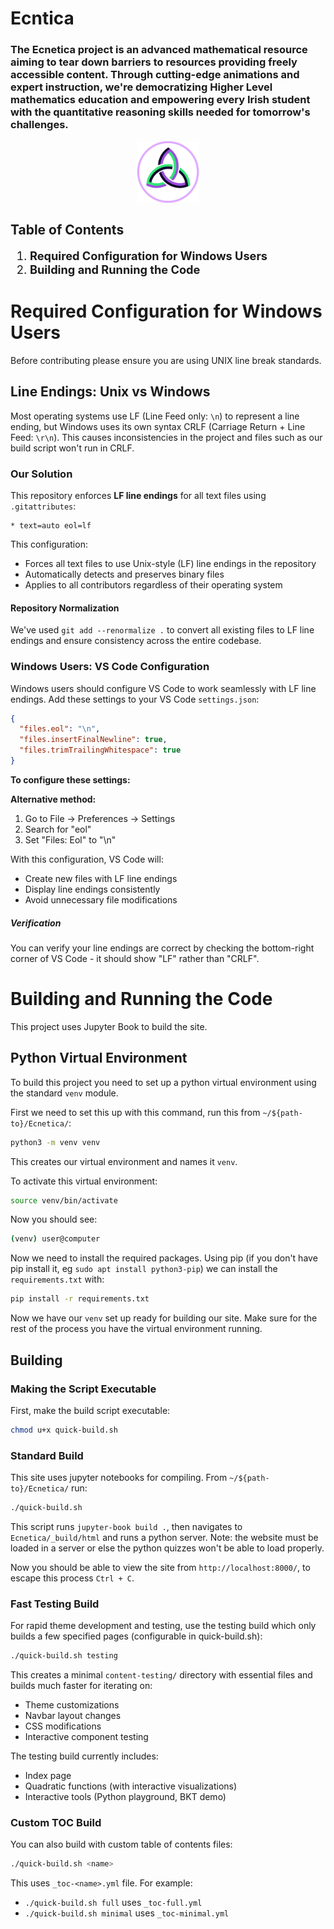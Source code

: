 # Ecntica
### The Ecnetica project is an advanced mathematical resource aiming to tear down barriers to resources providing freely accessible content. Through cutting-edge animations and expert instruction, we're democratizing Higher Level mathematics education and empowering every Irish student with the quantitative reasoning skills needed for tomorrow's challenges.

<img src="logo.png" alt="Problem Solving Logo" width="100px" height="auto" style="display: block; margin: 0 auto;">

## Table of Contents

<div style="font-size: 1.3em;">

1. **Required Configuration for Windows Users** 
2. **Building and Running the Code** 
<!--3. **Jupyter Book Explanation**-->

</div>



# Required Configuration for Windows Users
Before contributing please ensure you are using UNIX line break standards.

## Line Endings: Unix vs Windows

Most operating systems use LF (Line Feed only: `\n`) to represent a line ending, but Windows uses its own syntax CRLF (Carriage Return + Line Feed: `\r\n`). This causes inconsistencies in the project and files such as our build script won't run in CRLF.

### Our Solution

This repository enforces **LF line endings** for all text files using `.gitattributes`:

```
* text=auto eol=lf
```

This configuration:
- Forces all text files to use Unix-style (LF) line endings in the repository
- Automatically detects and preserves binary files
- Applies to all contributors regardless of their operating system

#### Repository Normalization
We've used `git add --renormalize .` to convert all existing files to LF line endings and ensure consistency across the entire codebase.

### Windows Users: VS Code Configuration

Windows users should configure VS Code to work seamlessly with LF line endings. Add these settings to your VS Code `settings.json`:

```json
{
  "files.eol": "\n",
  "files.insertFinalNewline": true,
  "files.trimTrailingWhitespace": true
}
```

**To configure these settings:**

**Alternative method:**
1. Go to File → Preferences → Settings
2. Search for "eol"
3. Set "Files: Eol" to "\n"

With this configuration, VS Code will:
- Create new files with LF line endings
- Display line endings consistently
- Avoid unnecessary file modifications

##### Verification

You can verify your line endings are correct by checking the bottom-right corner of VS Code - it should show "LF" rather than "CRLF".



# Building and Running the Code

This project uses Jupyter Book to build the site.

## Python Virtual Environment

To build this project you need to set up a python virtual environment using the standard `venv` module.

First we need to set this up with this command, run this from `~/${path-to}/Ecnetica/`:
```bash
python3 -m venv venv
```

This creates our virtual environment and names it `venv`. 

To activate this virtual environment:
```bash
source venv/bin/activate 
```

Now you should see:
```bash
(venv) user@computer 
```

Now we need to install the required packages. Using pip (if you don't have pip install it, eg `sudo apt install python3-pip`) we can install the `requirements.txt` with:
```bash
pip install -r requirements.txt
```

Now we have our `venv` set up ready for building our site. Make sure for the rest of the process you have the virtual environment running.

## Building

### Making the Script Executable
First, make the build script executable:
```bash
chmod u+x quick-build.sh
```

### Standard Build
This site uses jupyter notebooks for compiling. From `~/${path-to}/Ecnetica/` run:
```bash
./quick-build.sh
```

This script runs `jupyter-book build .`, then navigates to `Ecnetica/_build/html` and runs a python server. Note: the website must be loaded in a server or else the python quizzes won't be able to load properly. 

Now you should be able to view the site from `http://localhost:8000/`, to escape this process `Ctrl + C`.

### Fast Testing Build
For rapid theme development and testing, use the testing build which only builds a few specified pages (configurable in quick-build.sh):

```bash
./quick-build.sh testing
```

This creates a minimal `content-testing/` directory with essential files and builds much faster for iterating on:
- Theme customizations
- Navbar layout changes
- CSS modifications
- Interactive component testing

The testing build currently includes:
- Index page
- Quadratic functions (with interactive visualizations)
- Interactive tools (Python playground, BKT demo)

### Custom TOC Build
You can also build with custom table of contents files:

```bash
./quick-build.sh <name>
```

This uses `_toc-<name>.yml` file. For example:
- `./quick-build.sh full` uses `_toc-full.yml`
- `./quick-build.sh minimal` uses `_toc-minimal.yml`


<!--# Jupyter Book Explanation-->

<!--
## Adding Chapters

To add a new chapter:

1. Add the chapter itself
2. Add it to the index page
3. Add it to `_toc.yml`
4. Remove the build folder
5. Rebuild using the jupyter-book command
-->